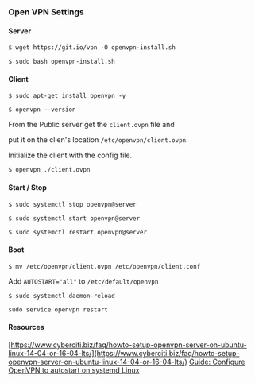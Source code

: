 ### Open VPN Settings

#### Server

``$ wget https://git.io/vpn -O openvpn-install.sh``

``$ sudo bash openvpn-install.sh``

#### Client

``$ sudo apt-get install openvpn -y``

``$ openvpn –-version``

From the Public server get the ``client.ovpn`` file and 

put it on the clien's location ``/etc/openvpn/client.ovpn``.

Initialize the client with the config file.

``$ openvpn ./client.ovpn``

#### Start / Stop

``$ sudo systemctl stop openvpn@server``

``$ sudo systemctl start openvpn@server``

``$ sudo systemctl restart openvpn@server``

#### Boot

``$ mv /etc/openvpn/client.ovpn /etc/openvpn/client.conf``

Add ``AUTOSTART="all"`` to ``/etc/default/openvpn``

``$ sudo systemctl daemon-reload``

``sudo service openvpn restart``



#### Resources

[https://www.cyberciti.biz/faq/howto-setup-openvpn-server-on-ubuntu-linux-14-04-or-16-04-lts/](https://www.cyberciti.biz/faq/howto-setup-openvpn-server-on-ubuntu-linux-14-04-or-16-04-lts/)
[Guide: Configure OpenVPN to autostart on systemd Linux](https://www.smarthomebeginner.com/configure-openvpn-to-autostart-linux/)

